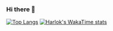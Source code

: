 ### Hi there 👋
[![Top Langs](https://github-readme-stats.vercel.app/api/top-langs/?username=MatheusMarkies)](https://github.com/anuraghazra/github-readme-stats)
[![Harlok's WakaTime stats](https://github-readme-stats.vercel.app/api/wakatime?username=MatheusMarkies)](https://github.com/anuraghazra/github-readme-stats)
